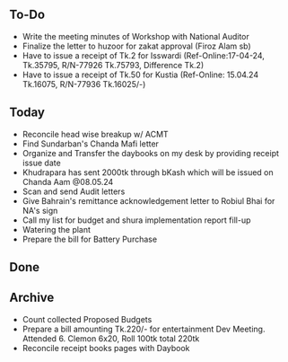 ## To-Do
- Write the meeting minutes of Workshop with National Auditor  
- Finalize the letter to huzoor for zakat approval (Firoz Alam sb)  
- Have to issue a receipt of Tk.2 for Isswardi (Ref-Online:17-04-24, Tk.35795, R/N-77926 Tk.75793, Difference Tk.2)  
- Have to issue a receipt of Tk.50 for Kustia (Ref-Online: 15.04.24 Tk.16075, R/N-77936 Tk.16025/-)  

## Today
- Reconcile head wise breakup w/ ACMT  
- Find Sundarban's Chanda Mafi letter  
- Organize and Transfer the daybooks on my desk by providing receipt issue date  
- Khudrapara has sent 2000tk through bKash which will be issued on Chanda Aam @08.05.24  
- Scan and send Audit letters  
- Give Bahrain's remittance acknowledgement letter to Robiul Bhai for NA's sign  
- Call my list for budget and shura implementation report fill-up  
- Watering the plant  
- Prepare the bill for Battery Purchase  

## Done

## Archive
- Count collected Proposed Budgets  
- Prepare a bill amounting Tk.220/- for entertainment Dev Meeting. Attended 6. Clemon 6x20, Roll 100tk total 220tk  
- Reconcile receipt books pages with Daybook  